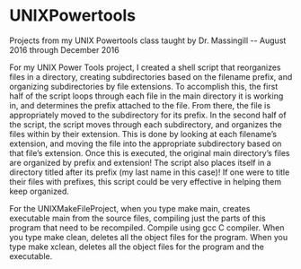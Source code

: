# UNIXPowertools
Projects from my UNIX Powertools class taught by Dr. Massingill -- August 2016 through December 2016

For my UNIX Power Tools project, I created a shell script that reorganizes files in a directory, creating subdirectories based on the filename prefix, and organizing subdirectories by file extensions. To accomplish this, the first half of the script loops through each file in the main directory it is working in, and determines the prefix attached to the file. From there, the file is appropriately moved to the subdirectory for its prefix. In the second half of the script, the script moves through each subdirectory, and organizes the files within by their extension. This is done by looking at each filename’s extension, and moving the file into the appropriate subdirectory based on that file’s extension. Once this is executed, the original main directory’s files are organized by prefix and extension! The script also places itself in a directory titled after its prefix (my last name in this case)! If one were to title their files with prefixes, this script could be very effective in helping them keep organized. 

For the UNIXMakeFileProject, when you type make main, creates executable main from the source files, compiling
just the parts of this program that need to be recompiled. Compile using gcc C compiler. 
When you type make clean, deletes all the object files for the program.
When you type make xclean, deletes all the object files for the program and the executable.

